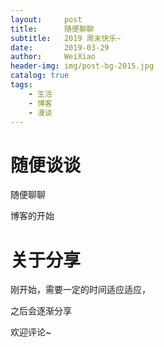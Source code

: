 ```yaml
---
layout:     post
title:      随便聊聊
subtitle:   2019 周末快乐~ 
date:       2019-03-29
author:     WeiXiao
header-img: img/post-bg-2015.jpg
catalog: true
tags:
    - 生活
    - 博客
    - 漫谈
---
```


# 随便谈谈

随便聊聊

博客的开始

# 关于分享

刚开始，需要一定的时间适应适应，

之后会逐渐分享

欢迎评论~



